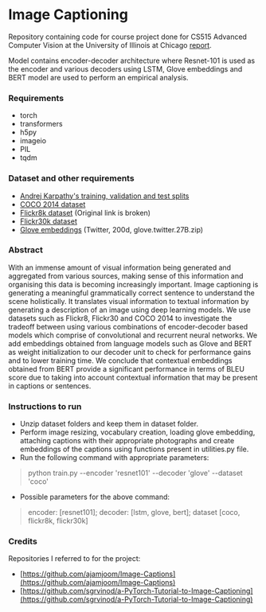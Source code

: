 # Image Captioning

Repository containing code for course project done for CS515 Advanced Computer Vision at the University of Illinois at Chicago [report](https://github.com/TuhinKundu/image-captioning/blob/master/CS515_report.pdf).

Model contains encoder-decoder architecture where Resnet-101 is used as the encoder and various decoders using LSTM, Glove embeddings and BERT model are used to perform an empirical analysis.

### Requirements

* torch
* transformers
* h5py 
* imageio
* PIL
* tqdm

### Dataset and other requirements
* [Andrej Karpathy's training, validation and test splits](http://cs.stanford.edu/people/karpathy/deepimagesent/caption_datasets.zip)
* [COCO 2014 dataset](https://cocodataset.org/#download)
* [Flickr8k dataset](https://academictorrents.com/details/9dea07ba660a722ae1008c4c8afdd303b6f6e53b) (Original link is broken)
* [Flickr30k dataset](http://shannon.cs.illinois.edu/DenotationGraph/)
* [Glove embeddings](https://nlp.stanford.edu/projects/glove/) (Twitter, 200d, glove.twitter.27B.zip)

### Abstract

With an immense amount of visual information being
generated and aggregated from various sources, making
sense of this information and organising this data is becoming increasingly important. Image captioning is generating
a meaningful grammatically correct sentence to understand
the scene holistically. It translates visual information to
textual information by generating a description of an image using deep learning models. We use datasets such as
Flickr8, Flickr30 and COCO 2014 to investigate the tradeoff between using various combinations of encoder-decoder
based models which comprise of convolutional and recurrent neural networks. We add embeddings obtained from
language models such as Glove and BERT as weight initialization to our decoder unit to check for performance gains
and to lower training time. We conclude that contextual embeddings obtained from BERT provide a significant performance in terms of BLEU score due to taking into account
contextual information that may be present in captions or
sentences. 

### Instructions to run 

* Unzip dataset folders and keep them in dataset folder.
* Perform image resizing, vocabulary creation, loading glove embedding, attaching captions with their appropriate photographs and create embeddings of the captions using functions present in utilities.py file.
* Run the following command with appropriate parameters:
> python train.py --encoder 'resnet101' --decoder 'glove' --dataset 'coco'
* Possible parameters for the above command:
> encoder: [resnet101]; decoder: [lstm, glove, bert]; dataset [coco, flickr8k, flickr30k]


### Credits

Repositories I referred to for the project:

* [https://github.com/ajamjoom/Image-Captions](https://github.com/ajamjoom/Image-Captions)
* [https://github.com/sgrvinod/a-PyTorch-Tutorial-to-Image-Captioning](https://github.com/sgrvinod/a-PyTorch-Tutorial-to-Image-Captioning)
